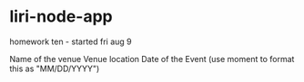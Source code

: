 # liri-node-app
homework ten - started fri aug 9



Name of the venue
Venue location
Date of the Event (use moment to format this as "MM/DD/YYYY")





